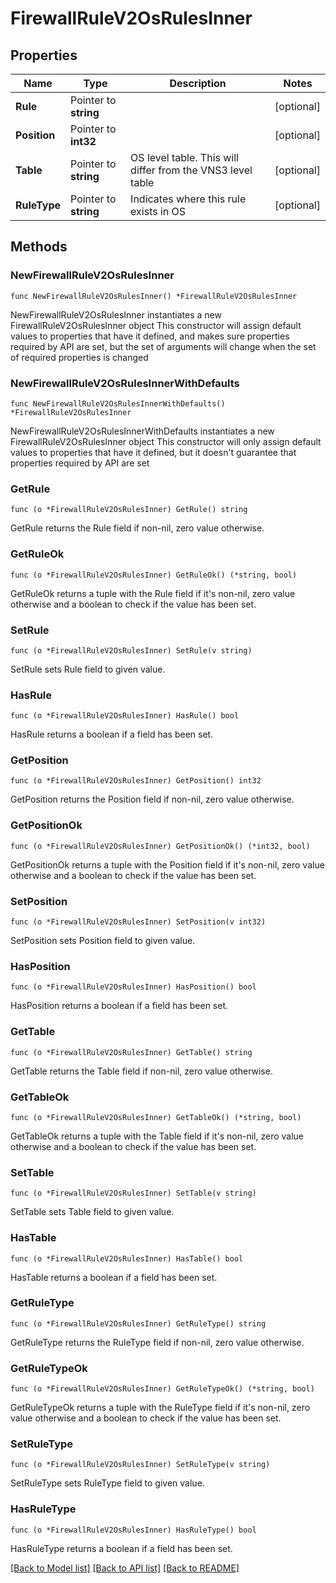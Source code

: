 # FirewallRuleV2OsRulesInner

## Properties

Name | Type | Description | Notes
------------ | ------------- | ------------- | -------------
**Rule** | Pointer to **string** |  | [optional] 
**Position** | Pointer to **int32** |  | [optional] 
**Table** | Pointer to **string** | OS level table. This will differ from the VNS3 level table | [optional] 
**RuleType** | Pointer to **string** | Indicates where this rule exists in OS | [optional] 

## Methods

### NewFirewallRuleV2OsRulesInner

`func NewFirewallRuleV2OsRulesInner() *FirewallRuleV2OsRulesInner`

NewFirewallRuleV2OsRulesInner instantiates a new FirewallRuleV2OsRulesInner object
This constructor will assign default values to properties that have it defined,
and makes sure properties required by API are set, but the set of arguments
will change when the set of required properties is changed

### NewFirewallRuleV2OsRulesInnerWithDefaults

`func NewFirewallRuleV2OsRulesInnerWithDefaults() *FirewallRuleV2OsRulesInner`

NewFirewallRuleV2OsRulesInnerWithDefaults instantiates a new FirewallRuleV2OsRulesInner object
This constructor will only assign default values to properties that have it defined,
but it doesn't guarantee that properties required by API are set

### GetRule

`func (o *FirewallRuleV2OsRulesInner) GetRule() string`

GetRule returns the Rule field if non-nil, zero value otherwise.

### GetRuleOk

`func (o *FirewallRuleV2OsRulesInner) GetRuleOk() (*string, bool)`

GetRuleOk returns a tuple with the Rule field if it's non-nil, zero value otherwise
and a boolean to check if the value has been set.

### SetRule

`func (o *FirewallRuleV2OsRulesInner) SetRule(v string)`

SetRule sets Rule field to given value.

### HasRule

`func (o *FirewallRuleV2OsRulesInner) HasRule() bool`

HasRule returns a boolean if a field has been set.

### GetPosition

`func (o *FirewallRuleV2OsRulesInner) GetPosition() int32`

GetPosition returns the Position field if non-nil, zero value otherwise.

### GetPositionOk

`func (o *FirewallRuleV2OsRulesInner) GetPositionOk() (*int32, bool)`

GetPositionOk returns a tuple with the Position field if it's non-nil, zero value otherwise
and a boolean to check if the value has been set.

### SetPosition

`func (o *FirewallRuleV2OsRulesInner) SetPosition(v int32)`

SetPosition sets Position field to given value.

### HasPosition

`func (o *FirewallRuleV2OsRulesInner) HasPosition() bool`

HasPosition returns a boolean if a field has been set.

### GetTable

`func (o *FirewallRuleV2OsRulesInner) GetTable() string`

GetTable returns the Table field if non-nil, zero value otherwise.

### GetTableOk

`func (o *FirewallRuleV2OsRulesInner) GetTableOk() (*string, bool)`

GetTableOk returns a tuple with the Table field if it's non-nil, zero value otherwise
and a boolean to check if the value has been set.

### SetTable

`func (o *FirewallRuleV2OsRulesInner) SetTable(v string)`

SetTable sets Table field to given value.

### HasTable

`func (o *FirewallRuleV2OsRulesInner) HasTable() bool`

HasTable returns a boolean if a field has been set.

### GetRuleType

`func (o *FirewallRuleV2OsRulesInner) GetRuleType() string`

GetRuleType returns the RuleType field if non-nil, zero value otherwise.

### GetRuleTypeOk

`func (o *FirewallRuleV2OsRulesInner) GetRuleTypeOk() (*string, bool)`

GetRuleTypeOk returns a tuple with the RuleType field if it's non-nil, zero value otherwise
and a boolean to check if the value has been set.

### SetRuleType

`func (o *FirewallRuleV2OsRulesInner) SetRuleType(v string)`

SetRuleType sets RuleType field to given value.

### HasRuleType

`func (o *FirewallRuleV2OsRulesInner) HasRuleType() bool`

HasRuleType returns a boolean if a field has been set.


[[Back to Model list]](../README.md#documentation-for-models) [[Back to API list]](../README.md#documentation-for-api-endpoints) [[Back to README]](../README.md)


